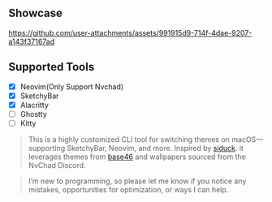 ## Showcase
https://github.com/user-attachments/assets/991915d9-714f-4dae-9207-a143f37167ad

## Supported Tools
- [x] Neovim(Only Support Nvchad)
- [x] SketchyBar
- [x] Alacritty
- [ ] Ghostty
- [ ] Kitty

> This is a highly customized CLI tool for switching themes on macOS—supporting SketchyBar, Neovim, and more. Inspired by [siduck](https://github.com/siduck). it leverages themes from [base46](https://github.com/NvChad/base46) and wallpapers sourced from the NvChad Discord.

> I’m new to programming, so please let me know if you notice any mistakes, opportunities for optimization, or ways I can help.
